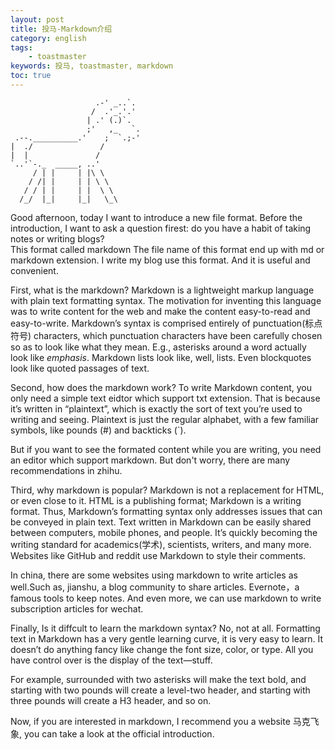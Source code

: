 ```yaml
---
layout: post
title: 投马-Markdown介绍
category: english
tags:
    - toastmaster
keywords: 投马, toastmaster, markdown
toc: true
---
```

~~~
                   .-' _..`.         
                  /  .'_.'.'
                 | .' (.)`.
                 ;'   ,_   `.
 .--.__________.'    ;  `.;-'
|  ./               /
|  |               / 
`..'`-._  _____, ..'
     / | |     | |\ \
    / /| |     | | \ \
   / / | |     | |  \ \
  /_/  |_|     |_|   \_\     
~~~
<!--more-->
Good afternoon, today I want to introduce a new file format. Before the introduction, I want to ask a question firest: do you have a habit of taking notes or writing blogs?  
This format called markdown The file name of this format end up with md or markdown extension. I write my blog use this format. And it is useful and convenient.

First, what is the markdown?
Markdown is a lightweight markup language with plain text formatting syntax. 
The motivation for inventing this language was to write content for the web and make the content easy-to-read and easy-to-write.
Markdown’s syntax is comprised entirely of punctuation(标点符号) characters, which punctuation characters have been carefully chosen so as to look like what they mean. E.g., asterisks around a word actually look like *emphasis*. Markdown lists look like, well, lists. Even blockquotes look like quoted passages of text.

Second, how does the markdown work?
To write Markdown content, you only need a simple text eidtor which support txt extension. That is because it’s written in “plaintext”, which is exactly the sort of text you’re used to writing and seeing. Plaintext is just the regular alphabet, with a few familiar symbols, like pounds (#) and backticks (`).

But if you want to see the formated content while you are writing, you need an editor which support markdown. But don't worry, there are many recommendations in zhihu.

Third, why markdown is popular?
Markdown is not a replacement for HTML, or even close to it. HTML is a publishing format; Markdown is a writing format. Thus, Markdown’s formatting syntax only addresses issues that can be conveyed in plain text. 
Text written in Markdown can be easily shared between computers, mobile phones, and people. It’s quickly becoming the writing standard for academics(学术), scientists, writers, and many more. Websites like GitHub and reddit use Markdown to style their comments. 

In china, there are some websites using markdown to write articles as well.Such as, jianshu, a blog community to share articles. Evernote，a famous tools to keep notes. And even more, we can use markdown to write subscription articles for wechat.

Finally, Is it diffcult to learn the markdown syntax?
No, not at all. Formatting text in Markdown has a very gentle learning curve, it is very easy to learn. It doesn’t do anything fancy like change the font size, color, or type. All you have control over is the display of the text—stuff.

For example, surrounded with two asterisks will make the text bold, and starting with two pounds will create a level-two header, and starting with three pounds will create a H3 header, and so on.

Now, if you are interested in markdown, I recommend you a website 马克飞象, you can take a look at the official introduction.





